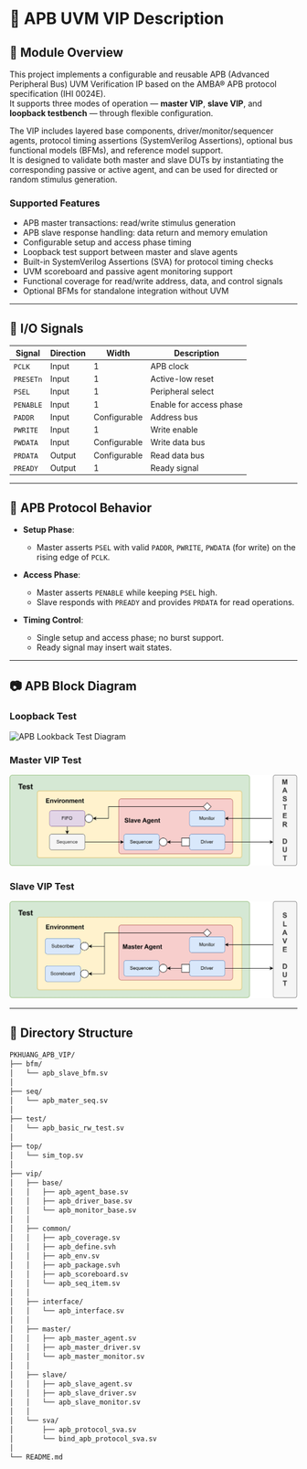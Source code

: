 # 📘 APB UVM VIP Description

## 🧩 Module Overview

This project implements a configurable and reusable APB (Advanced Peripheral Bus) UVM Verification IP based on the AMBA® APB protocol specification (IHI 0024E).  
It supports three modes of operation — **master VIP**, **slave VIP**, and **loopback testbench** — through flexible configuration.

The VIP includes layered base components, driver/monitor/sequencer agents, protocol timing assertions (SystemVerilog Assertions), optional bus functional models (BFMs), and reference model support.  
It is designed to validate both master and slave DUTs by instantiating the corresponding passive or active agent, and can be used for directed or random stimulus generation.

### Supported Features

- APB master transactions: read/write stimulus generation
- APB slave response handling: data return and memory emulation
- Configurable setup and access phase timing
- Loopback test support between master and slave agents
- Built-in SystemVerilog Assertions (SVA) for protocol timing checks
- UVM scoreboard and passive agent monitoring support
- Functional coverage for read/write address, data, and control signals
- Optional BFMs for standalone integration without UVM

---

## 🔧 I/O Signals

| Signal     | Direction | Width        | Description                           |
|------------|-----------|--------------|---------------------------------------|
| `PCLK`     | Input     | 1            | APB clock                             |
| `PRESETn`  | Input     | 1            | Active-low reset                      |
| `PSEL`     | Input     | 1            | Peripheral select                     |
| `PENABLE`  | Input     | 1            | Enable for access phase               |
| `PADDR`    | Input     | Configurable | Address bus                           |
| `PWRITE`   | Input     | 1            | Write enable                          |
| `PWDATA`   | Input     | Configurable | Write data bus                        |
| `PRDATA`   | Output    | Configurable | Read data bus                         |
| `PREADY`   | Output    | 1            | Ready signal                          |

---

## 🔁 APB Protocol Behavior

- **Setup Phase**:
  - Master asserts `PSEL` with valid `PADDR`, `PWRITE`, `PWDATA` (for write) on the rising edge of `PCLK`.

- **Access Phase**:
  - Master asserts `PENABLE` while keeping `PSEL` high.
  - Slave responds with `PREADY` and provides `PRDATA` for read operations.

- **Timing Control**:
  - Single setup and access phase; no burst support.
  - Ready signal may insert wait states.

---

## 📷 APB Block Diagram

### Loopback Test
![APB Lookback Test Diagram](APB_Lookback.jpg)

### Master VIP Test
![APB Master VIP Test Diagram](APB_MasterVIP.jpg)

### Slave VIP Test
![APB Slave VIP Test Diagram](APB_SlaveVIP.jpg)

---

## 📁 Directory Structure
```
PKHUANG_APB_VIP/
├── bfm/
│   └── apb_slave_bfm.sv
│
├── seq/
│   └── apb_mater_seq.sv
│
├── test/
│   └── apb_basic_rw_test.sv
│
├── top/
│   └── sim_top.sv
│
├── vip/
│   ├── base/
│   │   ├── apb_agent_base.sv
│   │   ├── apb_driver_base.sv
│   │   └── apb_monitor_base.sv
│   │
│   ├── common/
│   │   ├── apb_coverage.sv
│   │   ├── apb_define.svh
│   │   ├── apb_env.sv
│   │   ├── apb_package.svh
│   │   ├── apb_scoreboard.sv
│   │   └── apb_seq_item.sv
│   │
│   ├── interface/
│   │   └── apb_interface.sv
│   │
│   ├── master/
│   │   ├── apb_master_agent.sv
│   │   ├── apb_master_driver.sv
│   │   └── apb_master_monitor.sv
│   │
│   ├── slave/
│   │   ├── apb_slave_agent.sv
│   │   ├── apb_slave_driver.sv
│   │   └── apb_slave_monitor.sv
│   │
│   └── sva/
│       ├── apb_protocol_sva.sv
│       └── bind_apb_protocol_sva.sv
│
└── README.md
```